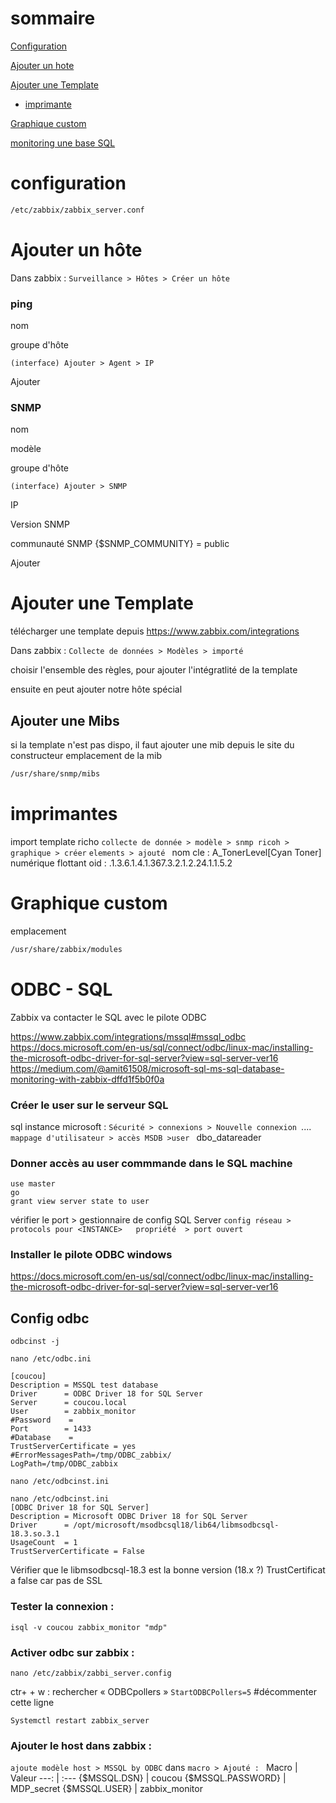 # sommaire
[Configuration](#configuration)

[Ajouter un hote](#Ajouter-un-hôte)

[Ajouter une Template](#Ajouter-une-Template)

 - [imprimante](#imprimantes)

[Graphique custom](#Graphique-custom)

[monitoring une base SQL](#ODBC---sql)



# configuration
```bash
/etc/zabbix/zabbix_server.conf
```

# Ajouter un hôte
Dans zabbix : ```Surveillance > Hôtes > Créer un hôte```

### ping 
nom

groupe d'hôte

```(interface) Ajouter > Agent > IP```

Ajouter

### SNMP
nom

modèle 

groupe d'hôte

```(interface) Ajouter > SNMP```

IP

Version SNMP

communauté SNMP {$SNMP_COMMUNITY} = public

Ajouter


# Ajouter une Template
télécharger une template depuis https://www.zabbix.com/integrations

Dans zabbix : ```Collecte de données > Modèles > importé```

choisir l'ensemble des règles, pour ajouter l'intégratlité de la template

ensuite en peut ajouter notre hôte  spécial

## Ajouter une Mibs
si la template n'est pas dispo, il faut ajouter une mib depuis le site du constructeur
emplacement de la mib
```bash
/usr/share/snmp/mibs 
```

# imprimantes
import template richo
```collecte de donnée > modèle > snmp ricoh > graphique > créer```
```elements > ajouté ```
nom
cle : A_TonerLevel[Cyan Toner]
numérique flottant
oid : .1.3.6.1.4.1.367.3.2.1.2.24.1.1.5.2


# Graphique custom
emplacement
```bash
/usr/share/zabbix/modules 
```




# ODBC - SQL
Zabbix va contacter le SQL avec le pilote ODBC

https://www.zabbix.com/integrations/mssql#mssql_odbc
https://docs.microsoft.com/en-us/sql/connect/odbc/linux-mac/installing-the-microsoft-odbc-driver-for-sql-server?view=sql-server-ver16
https://medium.com/@amit61508/microsoft-sql-ms-sql-database-monitoring-with-zabbix-dffd1f5b0f0a

### Créer le user sur le serveur SQL
sql instance   microsoft : ```Sécurité > connexions > Nouvelle connexion ```....
```mappage d'utilisateur > accès MSDB >user ```  dbo_datareader

### Donner accès au user    commmande dans le SQL machine
```
use master
go
grant view server state to user
```
vérifier le port      > gestionnaire de config SQL Server
```config réseau > protocols pour <INSTANCE>   propriété  > port ouvert ```

### Installer le pilote ODBC windows 
https://docs.microsoft.com/en-us/sql/connect/odbc/linux-mac/installing-the-microsoft-odbc-driver-for-sql-server?view=sql-server-ver16


## Config odbc

```odbcinst -j```

```nano /etc/odbc.ini```

```
[coucou]
Description = MSSQL test database
Driver      = ODBC Driver 18 for SQL Server
Server      = coucou.local
User        = zabbix_monitor
#Password    =
Port        = 1433
#Database    =
TrustServerCertificate = yes
#ErrorMessagesPath=/tmp/ODBC_zabbix/
LogPath=/tmp/ODBC_zabbix
```

```nano /etc/odbcinst.ini```

```
nano /etc/odbcinst.ini
[ODBC Driver 18 for SQL Server]
Description = Microsoft ODBC Driver 18 for SQL Server
Driver      = /opt/microsoft/msodbcsql18/lib64/libmsodbcsql-18.3.so.3.1
UsageCount  = 1
TrustServerCertificate = False
```
Vérifier que le libmsodbcsql-18.3 est la bonne version (18.x ?)
TrustCertificat a false car pas de SSL


### Tester la connexion : 
```isql -v coucou zabbix_monitor "mdp"```


### Activer odbc sur zabbix :
```nano /etc/zabbix/zabbi_server.config```

ctr+ + w : rechercher  « ODBCpollers »
```StartODBCPollers=5```                #décommenter cette ligne

```Systemctl restart zabbix_server```

### Ajouter le host dans zabbix : 
```ajoute modèle host > MSSQL by ODBC```
dans ```macro > Ajouté : ```
Macro | Valeur
 ---: | :---
{$MSSQL.DSN} | coucou
{$MSSQL.PASSWORD} | MDP_secret
{$MSSQL.USER} | zabbix_monitor


